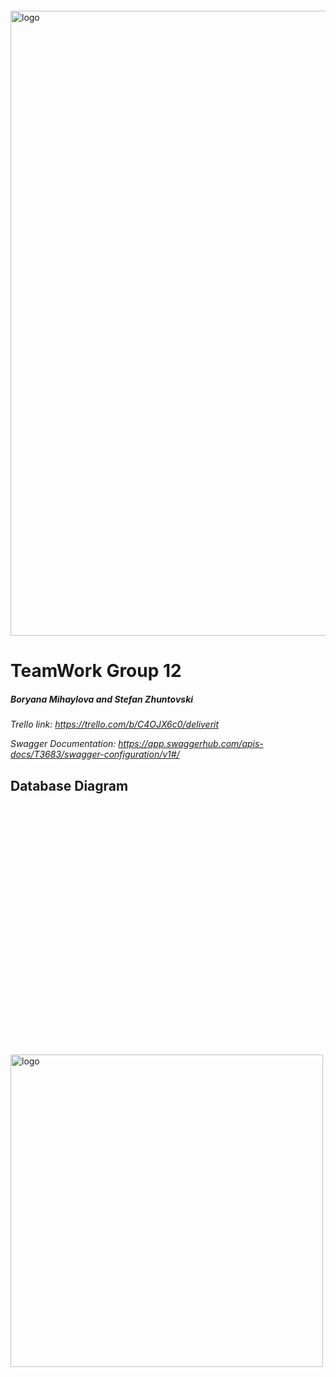 <img src="https://i.ibb.co/10Vzczb/team12logofinal.png)" alt="logo" width="1000px" style="margin-top: 20px;"/>

# TeamWork Group 12
##### Boryana Mihaylova and Stefan Zhuntovski
_Trello link: https://trello.com/b/C4OJX6c0/deliverit_

_Swagger Documentation:  https://app.swaggerhub.com/apis-docs/T3683/swagger-configuration/v1#/_

## Database Diagram

 <img src="https://i.ibb.co/5jKBF9R/Database-Diagram.png)" alt="logo" width="500px" style="margin-top: 400px;"/>
